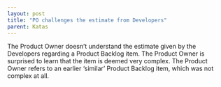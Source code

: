 ```yaml
---
layout: post
title: "PO challenges the estimate from Developers"
parent: Katas
---
```

The Product Owner doesn’t understand the estimate given by the Developers regarding a Product Backlog item. The Product Owner is surprised to learn that the item is deemed very complex. The Product Owner refers to an earlier ‘similar’ Product Backlog item, which was not complex at all.

